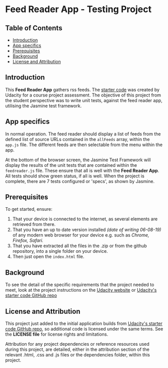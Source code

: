 # Feed Reader App - Testing Project

## Table of Contents

* [Introduction](#introduction)
* [App specifics](#app-specifics)
* [Prerequisites](#prerequisites)
* [Background](#background)
* [License and Attribution](#license-and-attribution)

## Introduction

This **Feed Reader App** gathers rss feeds. The [starter code](https://github.com/udacity/frontend-nanodegree-feedreader) was created by Udacity for a course project assessment.  The objective of this project from the student perspective was to write unit tests, against the feed reader app, utilising the Jasmine test framework.


## App specifics

In normal operation. The feed reader should display a list of feeds from the defined list of source URLs contained in the `allFeeds` array, within the `app.js` file. The different feeds are then selectable from the menu within the app.

At the bottom of the browser screen, the Jasmine Test Framework will display the results of the unit tests that are contained within the `feedreader.js` file. These ensure that all is well with the **Feed Reader App**.
All tests should show green status, if all is well. When the project is complete, there are 7 tests configured or 'specs', as shown by Jasmine.

## Prerequisites

To get started, ensure:
1. That your device is connected to the internet, as several elements are retrieved from there.
2. That you have an up to date version installed _(date of writing 06-08-19)_ of any modern web browser for your device e.g. such as _Chrome, Firefox, Safari._
3. That you have extracted all the files in the .zip or from the github repository, into a single folder on your device.
4. Then just open the `index.html` file.

## Background

To see the detail of the specific requirements that the project needed to meet, look at the project instructions on the [Udacity website](https://classroom.udacity.com/) or
[Udacity's starter code GitHub repo](https://github.com/udacity/frontend-nanodegree-feedreader)

## License and Attribution

This project just added to the initial application builds from [Udacity's starter code GitHub repo](https://github.com/udacity/frontend-nanodegree-feedreader), so additional code is licensed under the same terms. See the **LICENSE file** for license rights and limitations.

Attribution for any project dependencies or reference resources used during this project, are detailed, either in the attribution section of the relevant .html, .css and .js files or the dependencies folder, within this project.
